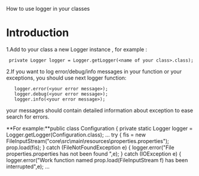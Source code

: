 How to use logger in your classes

# Introduction #

1.Add to your class a new Logger instance , for example :

```
 private Logger logger = Logger.getLogger(<name of your class>.class);
```


2.If you want to log error/debug/info messages in your function or your exceptions, you should use next logger function:
```
   logger.error(<your error message>);
   logger.debug(<your error message>);
   logger.info(<your error message>);
```

your messages should contain detailed information about  exception to ease search for errors.



**For example:**public class Configuration {
    private static Logger logger = Logger.getLogger(Configuration.class);
...
 try {
            fis = new FileInputStream("core\\src\\main\\resources\\properties.properties");
            prop.load(fis);
        } catch (FileNotFoundException  e) {
            logger.error("File properties.properties has not been found ",e);
        } catch (IOException e) {
            logger.error("Work function named prop.load(FileInputStream f) has been interrupted",e);
...
       

 
 ```